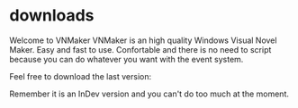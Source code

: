 # downloads
Welcome to VNMaker
VNMaker is an high quality Windows Visual Novel Maker. Easy and fast to use. Confortable and there is no need to script 	because you can do whatever you want with the event system.

Feel free to download the last version:


Remember it is an InDev version and you can't do too much at the moment.
